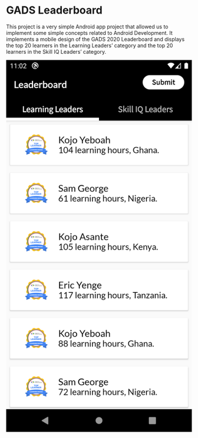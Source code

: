 # GADS Leaderboard

This project is a very simple Android app project that allowed us to implement some simple concepts related to Android Development. It implements a mobile design of the GADS 2020 Leaderboard and displays the top 20 learners in the Learning Leaders’ category and the top 20 learners in the Skill IQ Leaders’ category.

![image](learning_hours_leaders.png)
